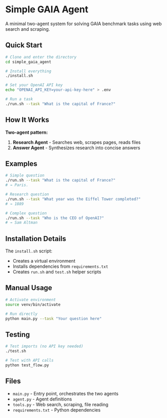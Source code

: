 # Simple GAIA Agent

A minimal two-agent system for solving GAIA benchmark tasks using web search and scraping.

## Quick Start

```bash
# Clone and enter the directory
cd simple_gaia_agent

# Install everything
./install.sh

# Set your OpenAI API key
echo "OPENAI_API_KEY=your-api-key-here" > .env

# Run a task
./run.sh --task "What is the capital of France?"
```

## How It Works

**Two-agent pattern:**
1. **Research Agent** - Searches web, scrapes pages, reads files
2. **Answer Agent** - Synthesizes research into concise answers

## Examples

```bash
# Simple question
./run.sh --task "What is the capital of France?"
# → Paris.

# Research question  
./run.sh --task "What year was the Eiffel Tower completed?"
# → 1889

# Complex question
./run.sh --task "Who is the CEO of OpenAI?"
# → Sam Altman
```

## Installation Details

The `install.sh` script:
- Creates a virtual environment
- Installs dependencies from `requirements.txt`
- Creates `run.sh` and `test.sh` helper scripts

## Manual Usage

```bash
# Activate environment
source venv/bin/activate

# Run directly
python main.py --task "Your question here"
```

## Testing

```bash
# Test imports (no API key needed)
./test.sh

# Test with API calls
python test_flow.py
```

## Files

- `main.py` - Entry point, orchestrates the two agents
- `agent.py` - Agent definitions  
- `tools.py` - Web search, scraping, file reading
- `requirements.txt` - Python dependencies 